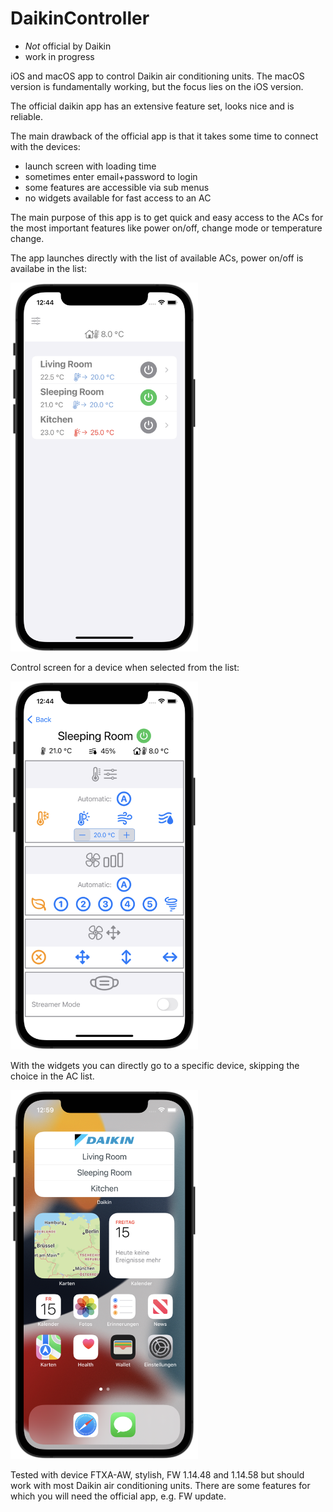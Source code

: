# DaikinController
- *Not* official by Daikin
- work in progress

iOS and macOS app to control Daikin air conditioning units. The macOS version is fundamentally working, but the focus lies on the iOS version.

The official daikin app has an extensive feature set, looks nice and is reliable.

The main drawback of the official app is that it takes some time to connect with the devices: 
- launch screen with loading time
- sometimes enter email+password to login 
- some features are accessible via sub menus
- no widgets available for fast access to an AC
 
The main purpose of this app is to get quick and easy access to the ACs for the most important features like power on/off, change mode or temperature change.

The app launches directly with the list of available ACs, power on/off is availabe in the list:

<img src="assets/images/ACList.png" width="300">

Control screen for a device when selected from the list:

<img src="assets/images/ACView.png" width="300">

With the widgets you can directly go to a specific device, skipping the choice in the AC list. 

<img src="assets/images/Widget.png" width="300">

Tested with device FTXA-AW, stylish, FW 1.14.48 and 1.14.58
but should work with most Daikin air conditioning units.
There are some features for which you will need the official app, e.g. FW update.

